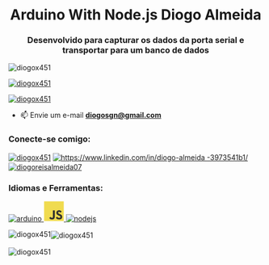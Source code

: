 <h1 align="center">Arduino With Node.js Diogo Almeida</h1>
<h3 align="center">Desenvolvido para capturar os dados da porta serial e transportar para um banco de dados</h3>

<p align= "left"> <img src="https://komarev.com/ghpvc/?username=diogox451&label=Profile%20views&color=0e75b6&style=flat" alt="diogox451" /> </p>

<p align="left" > <a href="https://github.com/ryo-ma/github-profile-trophy"><img src="https://github-profile-trophy.vercel.app/?username=diogox451" alt ="diogox451" /></a> </p>

<p align="left"> <a href="https://twitter.com/diogox451" target="blank"><img src="https: //img.shields.io/twitter/follow/diogox451?logo=twitter&style=for-the-badge" alt="diogox451" /></a> </p>

- 📫 Envie um e-mail **diogosgn@gmail.com**

<h3 align="left">Conecte-se comigo:</h3>
<p align="left">
<a href="https://twitter.com/diogox451" target="blank"><img align="center" src="https://raw.githubusercontent.com/rahuldkjain /github-profile-readme-generator/master/src/images/icons/Social/twitter.svg" alt="diogox451" height="30" width="40" /></a>
<a href="https ://linkedin.com/in/https://www.linkedin.com/in/diogo-almeida-3973541b1/" target="blank"><img align="center" src="https://raw. githubusercontent.com/rahuldkjain/github-profile-readme-generator/master/src/images/icons/Social/linked-in-alt.svg" alt="https://www.linkedin.com/in/diogo-almeida -3973541b1/" height="30" width="40" /></a>
<a href="https://instagram.com/diogoreisalmeida07" target="blank"><img align="center" src="https://raw.githubusercontent.com/rahuldkjain/github-profile-readme-generator /master/src/images/icons/Social/instagram.svg" alt="diogoreisalmeida07" height="30" width="40" /></a>
</p>

<h3 align="left">Idiomas e Ferramentas:</h3>
<p align="left"> <a href="https://www.arduino.cc/" target="_blank" rel="noreferrer"> <img src="https://cdn.worldvectorlogo.com/ logos/arduino-1.svg" alt="arduino" width="40" height="40"/> </a> <a href="https://developer.mozilla.org/en-US/docs/ Web/JavaScript" target="_blank" rel="noreferrer"> <img src="https://raw.githubusercontent.com/devicons/devicon/master/icons/javascript/javascript-original.svg" alt="javascript " width="40" height="40"/> </a> <a href="https://nodejs.org" target="_blank" rel="noreferrer"> <img src="https:// cru.githubusercontent.com/devicons/devicon/master/icons/nodejs/nodejs-original-wordmark.svg" alt="nodejs" width="40" height="40"/> </a> </p>

<p><img align="left" src="https://github-readme-stats.vercel.app/api/top-langs?username=diogox451&show_icons=true&locale=en&layout=compact" alt="diogox451" /> </p>

<p> <img align="center" src="https://github-readme-stats.vercel.app/api?username=diogox451&show_icons=true&locale=en" alt="diogox451" /> </p>

<p><img align="center" src="https://github-readme-streak-stats.herokuapp.com/?user=diogox451&" alt="diogox451" /></p>
